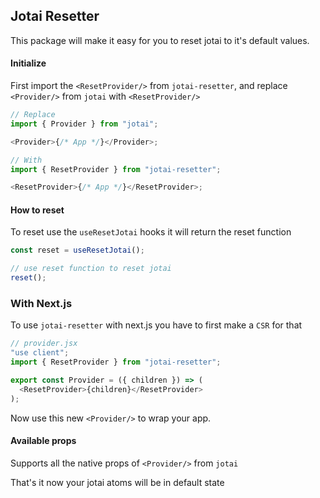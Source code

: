 ## Jotai Resetter

This package will make it easy for you to reset jotai to it's default values.

#### Initialize

First import the `<ResetProvider/>` from `jotai-resetter`, and replace `<Provider/>` from `jotai` with `<ResetProvider/>`

```javascript
// Replace
import { Provider } from "jotai";

<Provider>{/* App */}</Provider>;

// With
import { ResetProvider } from "jotai-resetter";

<ResetProvider>{/* App */}</ResetProvider>;
```

#### How to reset

To reset use the `useResetJotai` hooks it will return the reset function

```javascript
const reset = useResetJotai();

// use reset function to reset jotai
reset();
```

### With Next.js

To use `jotai-resetter` with next.js you have to first make a `CSR` for that

```javascript
// provider.jsx
"use client";
import { ResetProvider } from "jotai-resetter";

export const Provider = ({ children }) => (
  <ResetProvider>{children}</ResetProvider>
);
```

Now use this new `<Provider/>` to wrap your app.

#### Available props

Supports all the native props of `<Provider/>` from `jotai`

That's it now your jotai atoms will be in default state
